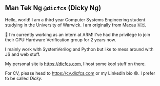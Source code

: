 ## Man Tek Ng `@dicfcs` (Dicky Ng)

Hello, world! I am a third year Computer Systems Engineering student studying in the University of Warwick. I am originally from Macau 🇲🇴.

🔭 I’m currently working as an intern at ARM! I've had the privilege to join their GPU Hardware Verification group for 2 years now.

I mainly work with SystemVerilog and Python but like to mess around with JS and web stuff.

My personal site is https://dicfcs.com, I host some kool stuff on there.

For CV, please head to https://cv.dicfcs.com or my LinkedIn bio 😄. I prefer to be called *Dicky*.

<!--
**dicfcs/dicfcs** is a ✨ _special_ ✨ repository because its `README.md` (this file) appears on your GitHub profile.

Here are some ideas to get you started:

- 🔭 I’m currently working on ...
- 🌱 I’m currently learning ...
- 👯 I’m looking to collaborate on ...
- 🤔 I’m looking for help with ...
- 💬 Ask me about ...
- 📫 How to reach me: ...
- 😄 Pronouns: ...
- ⚡ Fun fact: ...
-->
